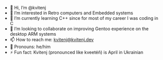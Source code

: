 - 👋 Hi, I’m @kvitenj
- 👀 I’m interested in Retro computers and Embedded systems
- 🌱 I’m currently learning C++ since for most of my career I was coding in C
- 💞️ I’m looking to collaborate on improving Gentoo experience on the desktop ARM systems
- 📫 How to reach me: kvitenj@kvitenj.dev
- 🙂 Pronouns: he/him
- ⚡ Fun fact: Kvitenj (pronounced like kveetéñ) is April in Ukrainian

<!---
kvitenj/kvitenj is a ✨ special ✨ repository because its `README.md` (this file) appears on your GitHub profile.
You can click the Preview link to take a look at your changes.
--->
